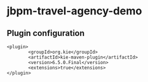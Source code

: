 # jbpm-travel-agency-demo

## Plugin configuration

~~~
<plugin>
        <groupId>org.kie</groupId>
        <artifactId>kie-maven-plugin</artifactId>
        <version>6.5.0.Final</version>
        <extensions>true</extensions>
</plugin>
~~~
